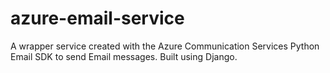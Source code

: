 # azure-email-service
A wrapper service created with the Azure Communication Services Python Email SDK to send Email messages. Built using Django.